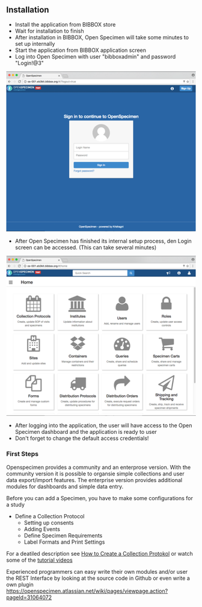 ##  Installation  

* Install the application from BIBBOX store
* Wait for installation to finish
* After installation in BIBBOX, Open Specimen will take some minutes to set up internally
* Start the application from BIBBOX application screen
* Log into Open Specimen with user "bibboxadmin" and password "Login!@3"

![Screenshot01](screen-1.png)

* After Open Specimen has finished its internal setup process, den Login screen can be accessed. (This can take several minutes)

![Screenshot02](screen-2.png)

* After logging into the application, the user will have access to the Open Specimen dashboard and the application is ready to user
* Don't forget to change the default access credentials!


### First Steps 

Openspecimen provides a community and an enterprose version. With the community version it is possible to organsie simple collections and user data export/import features. The enterprise version provides additional modules for dashboards and simple data entry. 


Before you can add a Specimen, you have to make some configurations for a study

* Define a Collection Protocol
  * Setting up consents
  * Adding Events 
  * Define Specimen Requirements
  * Label Formats and Print Settings
  
For a deatiled description see [How to Create a Collection Protokol](https://openspecimen.atlassian.net/wiki/display/CAT/Collection+Protocol#CollectionProtocol-SpecimenCentricCollectionProtocol) or watch some of the [tutorial videos](https://www.youtube.com/watch?v=R-QpuAzvkO0&list=PLLFI_6gCd35OsTcZ_FtHVyQooIOR9w9F8&index=3)

Experienced programmers can easy write their own modules and/or user the REST Interface by looking at the source code in Github or even write a own plugin <https://openspecimen.atlassian.net/wiki/pages/viewpage.action?pageId=31064072>

